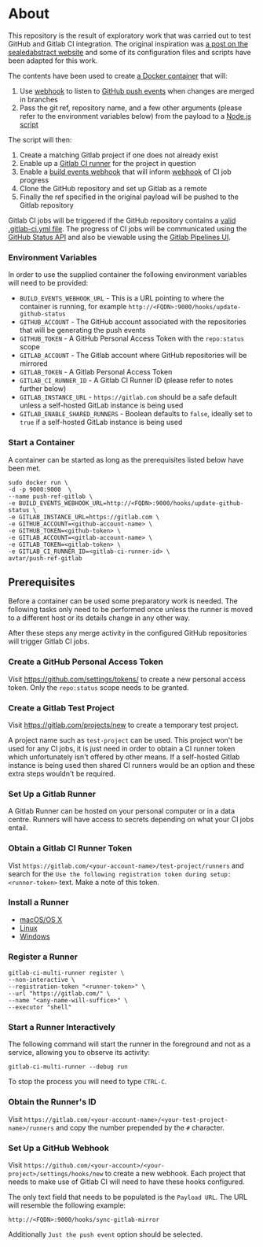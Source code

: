 # About

This repository is the result of exploratory work that was carried out to test GitHub and Gitlab CI integration. The original inspiration was [a post on the sealedabstract website](http://faq.sealedabstract.com/gitlab_mirror/) and some of its configuration files and scripts have been adapted for this work. 

The contents have been used to create [a Docker container](https://hub.docker.com/r/avtar/push-ref-gitlab/) that will:

1. Use [webhook](https://github.com/adnanh/webhook/) to listen to [GitHub push events](https://developer.github.com/v3/activity/events/types/#pushevent) when changes are merged in branches
1. Pass the git ref, repository name, and a few other arguments (please refer to the environment variables below) from the payload to a [Node.js script](https://github.com/avtar/push-ref-gitlab)

The script will then:

1. Create a matching Gitlab project if one does not already exist
1. Enable up a [Gitlab CI runner](https://docs.gitlab.com/ee/ci/runners/README.html) for the project in question
1. Enable a [build events webhook](https://gitlab.com/gitlab-org/gitlab-ce/issues/4278) that will inform [webhook](https://github.com/adnanh/webhook/) of CI job progress
1. Clone the GitHub repository and set up Gitlab as a remote
1. Finally the ref specified in the original payload will be pushed to the Gitlab repository

Gitlab CI jobs will be triggered if the GitHub repository contains a [valid](https://gitlab.com/ci/lint) [.gitlab-ci.yml file](https://issues.gpii.net/browse/GPII-2123?focusedCommentId=22422&page=com.atlassian.jira.plugin.system.issuetabpanels:comment-tabpanel#comment-22422). The progress of CI jobs will be communicated using the [GitHub Status API](https://developer.github.com/v3/repos/statuses/) and also be viewable using the [Gitlab Pipelines UI](https://docs.gitlab.com/ee/ci/pipelines.html). 

### Environment Variables

In order to use the supplied container the following environment variables will need to be provided:

* ``BUILD_EVENTS_WEBHOOK_URL`` - This is a URL pointing to where the container is running, for example ``http://<FQDN>:9000/hooks/update-github-status``
* ``GITHUB_ACCOUNT`` - The GitHub account associated with the repositories that will be generating the push events
* ``GITHUB_TOKEN`` - A GitHub Personal Access Token with the ``repo:status`` scope
* ``GITLAB_ACCOUNT`` - The Gitlab account where GitHub repositories will be mirrored
* ``GITLAB_TOKEN`` - A Gitlab Personal Access Token 
* ``GITLAB_CI_RUNNER_ID`` - A Gitlab CI Runner ID (please refer to notes further below)
* ``GITLAB_INSTANCE_URL`` - ``https://gitlab.com`` should be a safe default unless a self-hosted GitLab instance is being used
* ``GITLAB_ENABLE_SHARED_RUNNERS`` - Boolean defaults to ``false``, ideally set to ``true`` if a self-hosted GitLab instance is being used

### Start a Container

A container can be started as long as the prerequisites listed below have been met.

```
sudo docker run \
-d -p 9000:9000  \
--name push-ref-gitlab \
-e BUILD_EVENTS_WEBHOOK_URL=http://<FQDN>:9000/hooks/update-github-status \
-e GITLAB_INSTANCE_URL=https://gitlab.com \
-e GITHUB_ACCOUNT=<github-account-name> \
-e GITHUB_TOKEN=<github-token> \
-e GITLAB_ACCOUNT=<gitlab-account-name> \
-e GITLAB_TOKEN=<gitlab-token> \
-e GITLAB_CI_RUNNER_ID=<gitlab-ci-runner-id> \
avtar/push-ref-gitlab
```

## Prerequisites

Before a container can be used some preparatory work is needed. The following tasks only need to be performed once unless the runner is  moved to a different host or its details change in any other way. 

After these steps any merge activity in the configured GitHub repositories will trigger Gitlab CI jobs.

### Create a GitHub Personal Access Token

Visit https://github.com/settings/tokens/ to create a new personal access token. Only the ``repo:status`` scope needs to be granted.

### Create a Gitlab Test Project

Visit https://gitlab.com/projects/new to create a temporary test project.

A project name such as ``test-project`` can be used. This project won't be used for any CI jobs, it is just need in order to obtain a CI runner token which unfortunately isn't offered by other means. If a self-hosted Gitlab instance is being used then shared CI runners would be an option and these extra steps wouldn't be required.

### Set Up a Gitlab Runner

A Gitlab Runner can be hosted on your personal computer or in a data centre. Runners will have access to secrets depending on what your CI jobs entail.

### Obtain a Gitlab CI Runner Token

Vist ``https://gitlab.com/<your-account-name>/test-project/runners`` and search for the ``Use the following registration token during setup: <runner-token>`` text. Make a note of this token.

### Install a Runner
* [macOS/OS X](https://docs.gitlab.com/runner/install/osx.html)
* [Linux](https://docs.gitlab.com/runner/install/linux-repository.html)
* [Windows](https://docs.gitlab.com/runner/install/windows.html)

### Register a Runner 

```
gitlab-ci-multi-runner register \
--non-interactive \
--registration-token "<runner-token>" \
--url "https://gitlab.com/" \
--name "<any-name-will-suffice>" \
--executor "shell"
```

### Start a Runner Interactively

The following command will start the runner in the foreground and not as a service, allowing you to observe its activity:

``gitlab-ci-multi-runner --debug run``

To stop the process you will need to type ``CTRL-C``.

### Obtain the Runner's ID

Visit ``https://gitlab.com/<your-account-name>/<your-test-project-name>/runners`` and copy the number prepended by the ``#`` character.

### Set Up a GitHub Webhook

Visit ``https://github.com/<your-account>/<your-project>/settings/hooks/new`` to create a new webhook. Each project that needs to make use of Gitlab CI will need to have these hooks configured.

The only text field that needs to be populated is the ``Payload URL``. The URL will resemble the following example:

``http://<FQDN>:9000/hooks/sync-gitlab-mirror``

Additionally ``Just the push event`` option should be selected.

